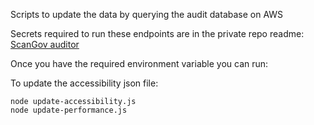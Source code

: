 Scripts to update the data by querying the audit database on AWS

Secrets required to run these endpoints are in the private repo readme: <a href="https://github.com/ScanGov/auditor?tab=readme-ov-file#getting-all-the-data-for-homepages">ScanGov auditor</a>

Once you have the required environment variable you can run:

To update the accessibility json file:

```
node update-accessibility.js
node update-performance.js
```